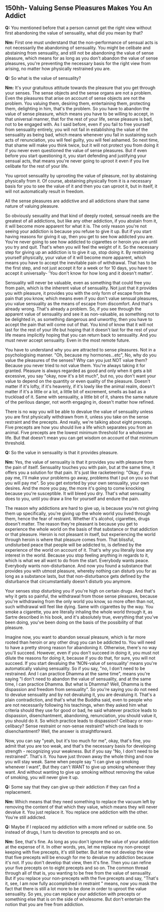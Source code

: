 150hh- Valuing Sense Pleasures Makes You An Addict
--------------------------------------------------

**Q:** You mentioned before that a person cannot get the right view
without first abandoning the value of sensuality, what did you mean by
that?

**Nm:** First one must understand that the non-performance of sensual
acts is not necessarily the abandoning of sensuality. You might be
celibate and abstaining from sensuality, and still not be abandoning the
value of sense pleasure, which means for as long as you don\'t abandon
the value of sense pleasures, you\'re preventing the necessary basis for
the right view from arising, no matter how physically restrained you
are.

**Q:** So what is the value of sensuality?

**Nm:** It\'s your gratuitous attitude towards the pleasure that you get
through your senses. The sense objects and the sense organs are not a
problem. Even the pleasures that arise on account of sense objects are
not the problem. You valuing them, desiring them, entertaining them,
protecting them, delighting in him, that\'s the problem. So you have to
abandon the value of sense pleasure, which means you have to be willing
to accept, in that universal manner, that for the rest of your life,
sense pleasure is bad, not to be engaged with. As I said before, even if
you fail to free yourself from sensuality entirely, you will not fail in
establishing the value of the sensuality as being bad, which means
whenever you fail in sustaining such acts of renunciation, you will feel
guilty, you will feel ashamed. So next time, that shame will make you
think twice, but it will not protect you from doing it if you never even
questioned the value of sense pleasures. But if even before you start
questioning it, you start defending and justifying your sensual acts,
that means you\'re never going to uproot it even if you live celibate
for the rest of your life.

You uproot sensuality by uprooting the value of pleasure, not by
abstaining physically from it. Of course, abstaining physically from it
is a necessary basis for you to see the value of it and then you can
uproot it, but in itself, it will not automatically result in freedom.

All the sense pleasures are addictive and all addictions share that same
nature of valuing pleasure.

So obviously sexuality and that kind of deeply rooted, sensual needs are
the greatest of all addictions, but like any other addiction, if you
abstain from it, it will become more apparent for what it is. The only
reason you\'re not seeing your addiction is because you refuse to give
it up. But if you start having reasons for giving it up, then you get to
see how addicted you are. You\'re never going to see how addicted to
cigarettes or heroin you are until you try and quit. That\'s when you
will feel the weight of it. So the necessary step for giving up an
addiction is to give it up, stop doing it. By restraining yourself
physically, your value of it will become more apparent, which means you
have to accept the inevitable pain of withdrawal. That has to be the
first step, and not just accept it for a week or for 10 days, you have
to accept it universally- 'You don\'t know for how long and it doesn\'t
matter'.

Sensuality will never be valuable, even as something that could free you
from pain, which is the inherent value of sensuality. Not just that it
provides you with pleasure, it provides you with the only form of escape
from the pain that you know, which means even if you don\'t value
sensual pleasures, you value sensuality as the means of escape from
discomfort. And that\'s already wrong. That\'s already a problem. So, if
you see through the apparent value of sensuality and see it as
non-valuable, as something not to be delighted in, as something
dangerous and unworthy, then you have to accept the pain that will come
out of that. You kind of know that it will not last for the rest of your
life but hoping that it doesn\'t last for the rest of your life means
implicitly hoping that you can return back to sensuality. And you must
never accept sensuality. Even in the most remote future.

You have to understand why you are attracted to sense pleasures. Not in
a psychologising manner. \"Oh, because my hormones...etc\", No, why do
you value the pleasures of the senses? Why can you just NOT value them?
Because you never tried to not value them. You\'re always taking it for
granted. Pleasure is always regarded as good and only when it gets a bit
excessive, you say \"okay, now it\'s a bit much\", but no, you don\'t
want your value to depend on the quantity or even quality of the
pleasure. Doesn\'t matter if it\'s lofty, if it\'s heavenly, if it\'s
lowly like the animal realm, doesn\'t matter if it\'s a little or a lot,
a little bit of excrement, smells as bad as a truckload of it. Same with
sensuality, a little bit of it, shares the same nature of the perilous
danger, not worth engaging in, doesn\'t matter how refined.

There is no way you will be able to devalue the value of sensuality
unless you are first physically withdrawn from it, unless you take on
the sense restraint and the precepts. And really, we\'re talking about
eight precepts. Five precepts are how you should live a life which
separates you from an animal. Five precepts are the lowest minimum
threshold for a wholesome life. But that doesn\'t mean you can get
wisdom on account of that minimum threshold.

**Q:** So the value in sensuality is that it provides pleasure.

**Nm:** Yes, the value of sensuality is that it provides you with
pleasure from the pain of itself. Sensuality touches you with pain, but
at the same time, it offers you a solution for that pain. It\'s just
like racketeering: \"Okay, if you pay me, I\'ll make your problems go
away, problems that I put on you so that you will pay me\". So you get
extorted by your own sensuality, your own desires. And the more you pay,
the more it's going to come knocking because you\'re susceptible. It
will bleed you dry. That's what sensuality does to you, until you draw a
line for yourself and endure the pain.

The reason why addictions are hard to give up, is because you\'re not
giving them up specifically, you\'re giving up the whole world you lived
through them, hence the fear of restraint. Whether it\'s alcohol,
cigarettes, drugs doesn\'t matter. The reason they\'re pleasant is
because you get to experience the whole world on the basis of that
substance or that addiction or that pleasure. Heroin is not pleasant in
itself, but experiencing the world through heroin is where that pleasure
comes from. That blissful, undisturbed peace that people will be
addicted to, is defined by the experience of the world on account of it.
That\'s why you literally lose any interest in the world. Because you
stop feeling anything in regards to it, which is what we all want to do
from the start. Everybody wants peace. Everybody wants non-disturbance.
And now you found a substance that provides you with utmost pleasure,
whereby nothing can disturb you for as long as a substance lasts, but
that non-disturbance gets defined by the disturbance that
circumstantially doesn\'t disturb you anymore.

Your senses stop disturbing you if you\'re high on certain drugs. And
that\'s why it gets so painful, the withdrawal from those sense
pleasures, because you\'re withdrawing from the only world you know, so
more often than not, such withdrawal will feel like dying. Same with
cigarettes by the way. You smoke a cigarette, you are literally inhaling
the whole world through it, as Sartre described in his book, and it\'s
absolutely true, everything that you\'ve been doing, you\'ve been doing
on the basis of the possibility of that pleasure.

Imagine now, you want to abandon sexual pleasure, which is far more
rooted than heroin or any other drug you can be addicted to. You will
need to have a pretty strong reason for abandoning it. Otherwise,
there\'s no way you\'ll succeed. However, even if you don\'t succeed in
doing it, you must not dilute the reasons for doing it, because if you
do that, for sure, you will not succeed. If you start devaluing the
\'NON-value of sensuality\' means you\'re automatically valuing
sensuality. So if you say, \"no, I don\'t need to be restrained. And I
can practice Dhamma at the same time\", means you\'re saying \"I don\'t
need to abandon the value of sensuality, and at the same time, I can
practice Dhamma. But what is Dhamma? Well, Dhamma is the dispassion and
freedom from sensuality\". So you\'re saying you do not need to devalue
sensuality and by not devaluing it, you are devaluing it. That\'s a
plain contradiction, and that\'s what the Buddha said, even to people
who are not necessarily following his teachings, when they asked him
what criteria should they use for good or bad, he said whatever practice
leads to dispassion, disenchantment, abandoning, renunciation, you
should value it, you should do it. So which practice leads to
dispassion? Celibacy or non-celibacy? Sense restraint or non-sense
restraint? which one leads to disenchantment? Well, the answer is
straightforward.

Now, you can say \"yeah, but it\'s too much for me\", okay, that\'s
fine, you admit that you are too weak, and that\'s the necessary basis
for developing strength - recognizing your weakness. But if you say
\"No, I don\'t need to be restrained\". That\'s it. You have just thrown
away the whole thing and now you will stay weak. Same when people say
\"I can give up smoking whenever I want\", But they can\'t WANT to give
up smoking whenever they want. And without wanting to give up smoking
without removing the value of smoking, you will never give it up.

**Q:** Some say that they can give up their addiction if they can find a
replacement.

**Nm:** Which means that they need something to replace the vacuum left
by removing the content of that which they value, which means they will
never devalue it. You just replace it. You replace one addiction with
the other. You\'re still addicted.

**Q:** Maybe if I replaced my addiction with a more refined or subtle
one. So instead of drugs, I turn to devotion to precepts and so on.

**Nm:** See, that\'s fine. As long as you don\'t ignore the value of
your addiction at the expense of it. In other words, yes, let me replace
my non-precept keeping with five precepts, it\'s still better. But let
me not develop the view that five precepts will be enough for me to
devalue my addiction because it\'s not. If you don\'t develop that view,
then it\'s fine. Then you can refine your five precepts on to eight
precepts and so on. The common thread through all of that is, you
wanting to be free from the value of sensuality. But if you replace your
non-precepts with the five precepts and say, \"That\'s it, see, I am now
fully accomplished in restraint \" means, now you mask the fact that
there is still a lot more to be done in order to uproot the value
sensuality. So yes, you can replace your addiction with precepts or
something else that is on the side of wholesome. But don\'t entertain
the notion that you are free from addiction.

